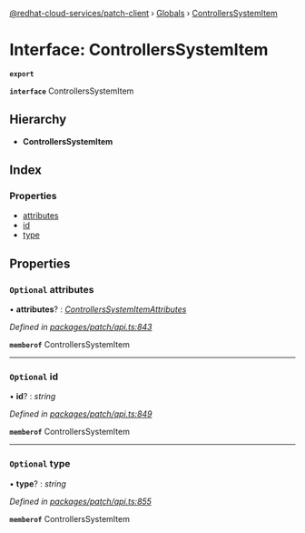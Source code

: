 [@redhat-cloud-services/patch-client](../README.md) › [Globals](../globals.md) › [ControllersSystemItem](controllerssystemitem.md)

# Interface: ControllersSystemItem

**`export`** 

**`interface`** ControllersSystemItem

## Hierarchy

* **ControllersSystemItem**

## Index

### Properties

* [attributes](controllerssystemitem.md#optional-attributes)
* [id](controllerssystemitem.md#optional-id)
* [type](controllerssystemitem.md#optional-type)

## Properties

### `Optional` attributes

• **attributes**? : *[ControllersSystemItemAttributes](controllerssystemitemattributes.md)*

*Defined in [packages/patch/api.ts:843](https://github.com/RedHatInsights/javascript-clients/blob/44877be/packages/patch/api.ts#L843)*

**`memberof`** ControllersSystemItem

___

### `Optional` id

• **id**? : *string*

*Defined in [packages/patch/api.ts:849](https://github.com/RedHatInsights/javascript-clients/blob/44877be/packages/patch/api.ts#L849)*

**`memberof`** ControllersSystemItem

___

### `Optional` type

• **type**? : *string*

*Defined in [packages/patch/api.ts:855](https://github.com/RedHatInsights/javascript-clients/blob/44877be/packages/patch/api.ts#L855)*

**`memberof`** ControllersSystemItem
